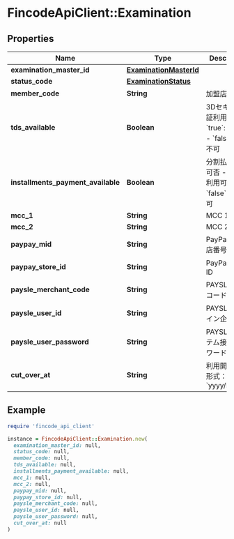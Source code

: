 # FincodeApiClient::Examination

## Properties

| Name | Type | Description | Notes |
| ---- | ---- | ----------- | ----- |
| **examination_master_id** | [**ExaminationMasterId**](ExaminationMasterId.md) |  | [optional] |
| **status_code** | [**ExaminationStatus**](ExaminationStatus.md) |  | [optional] |
| **member_code** | **String** | 加盟店番号  | [optional] |
| **tds_available** | **Boolean** | 3Dセキュア認証利用可否  - &#x60;true&#x60;: 利用可 - &#x60;false&#x60;: 利用不可  | [optional] |
| **installments_payment_available** | **Boolean** | 分割払い利用可否  - &#x60;true&#x60;: 利用可 - &#x60;false&#x60;: 利用不可  | [optional] |
| **mcc_1** | **String** | MCC 1  | [optional] |
| **mcc_2** | **String** | MCC 2  | [optional] |
| **paypay_mid** | **String** | PayPay 加盟店番号  | [optional] |
| **paypay_store_id** | **String** | PayPay 店舗ID  | [optional] |
| **paysle_merchant_code** | **String** | PAYSLE 企業コード  | [optional] |
| **paysle_user_id** | **String** | PAYSLE ログイン企業ID  | [optional] |
| **paysle_user_password** | **String** | PAYSLE システム接続パスワード  | [optional] |
| **cut_over_at** | **String** | 利用開始日\\ 形式：&#x60;yyyy/MM/dd&#x60;  | [optional] |

## Example

```ruby
require 'fincode_api_client'

instance = FincodeApiClient::Examination.new(
  examination_master_id: null,
  status_code: null,
  member_code: null,
  tds_available: null,
  installments_payment_available: null,
  mcc_1: null,
  mcc_2: null,
  paypay_mid: null,
  paypay_store_id: null,
  paysle_merchant_code: null,
  paysle_user_id: null,
  paysle_user_password: null,
  cut_over_at: null
)
```

